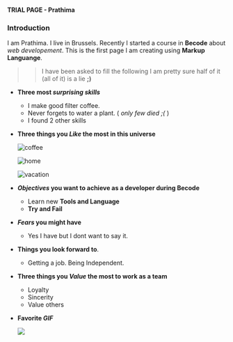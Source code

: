 ####  TRIAL PAGE - Prathima
### Introduction
I am Prathima. I live in Brussels. Recently I started a course in **Becode** about *web developement*. This is the first page I am creating using **Markup Languange**.
>>I have been asked to fill the following I am pretty sure half of it (all of it) is a lie **;)**

 * **Three most *surprising skills***
    
    * I make good filter coffee.
    * Never forgets to water a plant. ( *only few died ;(*    )
    * I found 2 other skills
    

* **Three things you *Like* the most in this universe**
    
    ![coffee](https://encrypted-tbn0.gstatic.com/images?q=tbn:ANd9GcQ4yl2cPWz3nqaXPdocLX7GqGHEp6zbu61M_w&usqp=CAU)
    
    ![home]([https://encrypted-tbn0.gstatic.com/images?q=tbn:ANd9GcQ4yl2cPWz3nqaXPdocLX7GqGHEp6zbu61M_w&usqp=CAU](https://img.freepik.com/free-vector/person-relaxing-home_23-2148413481.jpg?w=360))
    
    ![vacation](https://media1.thehungryjpeg.com/thumbs2/ori_3897712_f86x8pif719qinkfl60f21185g99z10x5p2lg80d_vacation-clipart-set.png)
    
* ***Objectives* you want to achieve as a developer during Becode**
    
    * Learn new **Tools and Language**
    * **Try and Fail**

*  ***Fears* you might have**

    * Yes I have but I dont want to say it.
    
*  **Things you look forward to**.

    * Getting a job. Being Independent.
    
* **Three things you *Value* the most to work as a team**
    
    * Loyalty
    * Sincerity
    * Value others

* **Favorite *GIF***

    ![](https://c.tenor.com/zW449v5HCGcAAAAd/baby-no-no.gif)

 



